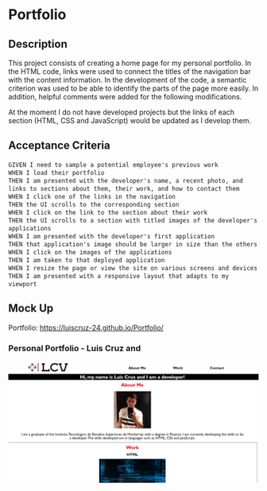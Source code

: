# Portfolio

## Description

This project consists of creating a home page for my personal portfolio. In the HTML code, links were used to connect the titles of the navigation bar with the content information. 
In the development of the code, a semantic criterion was used to be able to identify the parts of the page more easily. In addition, helpful comments were added for the following modifications.

At the moment I do not have developed projects but the links of each section (HTML, CSS and JavaScript) would be updated as I develop them.

## Acceptance Criteria

```
GIVEN I need to sample a potential employee's previous work
WHEN I load their portfolio
THEN I am presented with the developer's name, a recent photo, and links to sections about them, their work, and how to contact them
WHEN I click one of the links in the navigation
THEN the UI scrolls to the corresponding section
WHEN I click on the link to the section about their work
THEN the UI scrolls to a section with titled images of the developer's applications
WHEN I am presented with the developer's first application
THEN that application's image should be larger in size than the others
WHEN I click on the images of the applications
THEN I am taken to that deployed application
WHEN I resize the page or view the site on various screens and devices
THEN I am presented with a responsive layout that adapts to my viewport
```
## Mock Up

Portfolio: <https://luiscruz-24.github.io/Portfolio/>

### Personal Portfolio - Luis Cruz and

![Personal Portfolio](./assets/images/Captura.JPG)